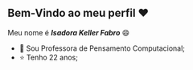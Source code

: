 ## Bem-Vindo ao meu perfil ❤️

Meu nome é **_Isadora Keller Fabro_** 😄

- 📘 Sou Professora de Pensamento Computacional;
- ⭐ Tenho 22 anos;





